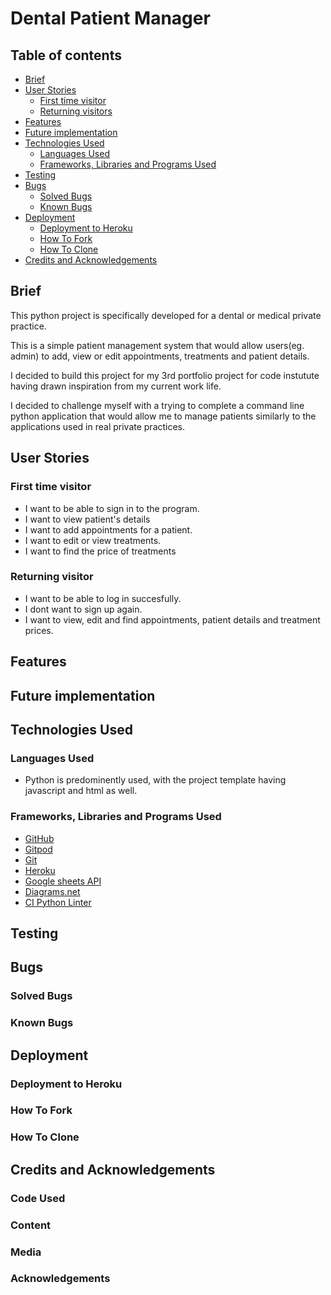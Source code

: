 # Dental Patient Manager

## Table of contents
  - [Brief](#brief)
  - [User Stories](#user-stories)
    - [First time visitor](#first-time-visitor)
    - [Returning visitors](#returning-visitors)
  - [Features](#features)
  - [Future implementation](#features-left-to-implement)
  - [Technologies Used](#technology-used)
    - [Languages Used](langues-used)
    - [Frameworks, Libraries and Programs Used](#frameworks,-libraries-and-programs-used)
  - [Testing](#testing)
  - [Bugs](#bugs)
    - [Solved Bugs](#solved-bugs)
    - [Known Bugs](#known-bugs)
  - [Deployment](#deployment)
    - [Deployment to Heroku](#deployment-to-heroku)
    - [How To Fork](#how-to-fork)
    - [How To Clone](#how-to-clone)
  - [Credits and Acknowledgements](#credits-and-acknowledgements)
## Brief 

This python project is specifically developed for a dental or medical private practice. 

This is a simple patient management system that would allow users(eg. admin) to add, view or edit  appointments, treatments and patient details. 

I decided to build this project for my 3rd portfolio project for code instutute having drawn inspiration from my current work life. 

I decided to challenge myself with a trying to complete a command line python application that would allow me to manage patients similarly to the applications used in real private practices. 

## User Stories 

### First time visitor
* I want to be able to sign in to the program.
* I want to view patient's details 
* I want to add appointments for a patient.
* I want to edit or view treatments. 
* I want to find the price of treatments 

### Returning visitor
* I want to be able to log in succesfully. 
* I dont want to sign up again. 
* I want to view, edit and find appointments, patient details and treatment prices. 

## Features

## Future implementation 

## Technologies Used
### Languages Used

* Python is predominently used, with the project template having javascript and html as well. 
### Frameworks, Libraries and Programs Used

* [GitHub](https://github.com/)
* [Gitpod](https://gitpod.io/workspaces)
* [Git](https://git-scm.com/)
* [Heroku](https://heroku.com)
* [Google sheets API](https://developers.google.com/sheets/api)
* [Diagrams.net](https://diagram.net)
* [CI Python Linter](https://pep8ci.herokuapp.com/)
## Testing

## Bugs 
### Solved Bugs
### Known Bugs

## Deployment 
### Deployment to Heroku
### How To Fork
### How To Clone

## Credits and Acknowledgements

### Code Used
### Content 
### Media
### Acknowledgements
